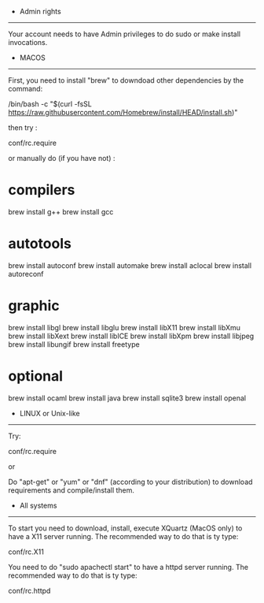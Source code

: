 - Admin rights
--------------

Your account needs to have Admin privileges to do sudo or make install invocations.

- MACOS
-------

First, you need to install "brew" to downdoad other dependencies by the command:

  /bin/bash -c "$(curl -fsSL https://raw.githubusercontent.com/Homebrew/install/HEAD/install.sh)"

then try :

  conf/rc.require

or manually do (if you have not) :

  # compilers
  brew install g++
  brew install gcc

  # autotools
  brew install autoconf
  brew install automake
  brew install aclocal
  brew install autoreconf

  # graphic
  brew install libgl
  brew install libglu
  brew install libX11
  brew install libXmu
  brew install libXext
  brew install libICE
  brew install libXpm
  brew install libjpeg
  brew install libungif
  brew install freetype

  # optional
  brew install ocaml
  brew install java
  brew install sqlite3
  brew install openal

- LINUX or Unix-like
--------------------

Try:

  conf/rc.require

or

Do "apt-get" or "yum" or "dnf" (according to your distribution) to download requirements
and compile/install them.

- All systems
-------------

To start you need to download, install, execute XQuartz (MacOS only) to have a X11 server running.
The recommended way to do that is ty type:

  conf/rc.X11

You need to do "sudo apachectl start" to have a httpd server running.
The recommended way to do that is ty type:

  conf/rc.httpd
